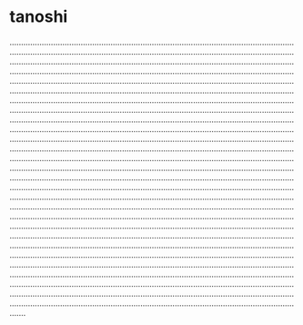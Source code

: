 # tanoshi
.......................................................................................................................................................................................................................................................................................................................................................................................................................................................................................................................................................................................................................................................................................................................................................................................................................................................................................................................................................................................................................................................................................................................................................................................................................................................................................................................................................................................................................................................................................................................................................................................................................................................................................................................................................................................................................................................................................................................................................................................................................................................................................................................................................................................................................................................................................................................................................................................................................................................................................................................................................................................................................................................................................................................................................................................................................................................................................................................................................................................................................................................................................................................................................................................................................................................................................................................................................................................................................................................................................................................................................................................................................